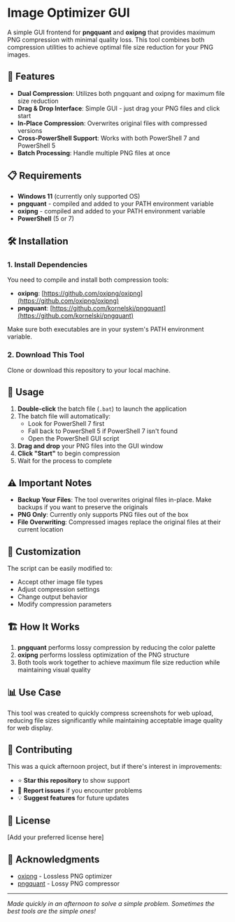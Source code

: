 # Image Optimizer GUI

A simple GUI frontend for **pngquant** and **oxipng** that provides maximum PNG compression with minimal quality loss. This tool combines both compression utilities to achieve optimal file size reduction for your PNG images.

## 🚀 Features

- **Dual Compression**: Utilizes both pngquant and oxipng for maximum file size reduction
- **Drag & Drop Interface**: Simple GUI - just drag your PNG files and click start
- **In-Place Compression**: Overwrites original files with compressed versions
- **Cross-PowerShell Support**: Works with both PowerShell 7 and PowerShell 5
- **Batch Processing**: Handle multiple PNG files at once

## 📋 Requirements

- **Windows 11** (currently only supported OS)
- **pngquant** - compiled and added to your PATH environment variable
- **oxipng** - compiled and added to your PATH environment variable
- **PowerShell** (5 or 7)

## 🛠️ Installation

### 1. Install Dependencies

You need to compile and install both compression tools:

- **oxipng**: [https://github.com/oxipng/oxipng](https://github.com/oxipng/oxipng)
- **pngquant**: [https://github.com/kornelski/pngquant](https://github.com/kornelski/pngquant)

Make sure both executables are in your system's PATH environment variable.

### 2. Download This Tool

Clone or download this repository to your local machine.

## 🎯 Usage

1. **Double-click** the batch file (`.bat`) to launch the application
2. The batch file will automatically:
   - Look for PowerShell 7 first
   - Fall back to PowerShell 5 if PowerShell 7 isn't found
   - Open the PowerShell GUI script
3. **Drag and drop** your PNG files into the GUI window
4. **Click "Start"** to begin compression
5. Wait for the process to complete

## ⚠️ Important Notes

- **Backup Your Files**: The tool overwrites original files in-place. Make backups if you want to preserve the originals
- **PNG Only**: Currently only supports PNG files out of the box
- **File Overwriting**: Compressed images replace the original files at their current location

## 🔧 Customization

The script can be easily modified to:
- Accept other image file types
- Adjust compression settings
- Change output behavior
- Modify compression parameters

## 🏗️ How It Works

1. **pngquant** performs lossy compression by reducing the color palette
2. **oxipng** performs lossless optimization of the PNG structure
3. Both tools work together to achieve maximum file size reduction while maintaining visual quality

## 📊 Use Case

This tool was created to quickly compress screenshots for web upload, reducing file sizes significantly while maintaining acceptable image quality for web display.

## 🤝 Contributing

This was a quick afternoon project, but if there's interest in improvements:
- ⭐ **Star this repository** to show support
- 🐛 **Report issues** if you encounter problems
- 💡 **Suggest features** for future updates

## 📝 License

[Add your preferred license here]

## 🙏 Acknowledgments

- [oxipng](https://github.com/oxipng/oxipng) - Lossless PNG optimizer
- [pngquant](https://github.com/kornelski/pngquant) - Lossy PNG compressor

---

*Made quickly in an afternoon to solve a simple problem. Sometimes the best tools are the simple ones!*

